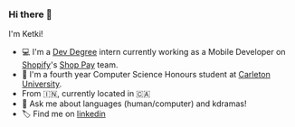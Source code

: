 ### Hi there 👋

I'm Ketki!

- 💻 I'm a [Dev Degree](https://devdegree.ca/) intern currently working as a Mobile Developer on [Shopify](https://www.shopify.ca/)'s [Shop Pay](https://shop.app/shop-pay) team.
- 🌱 I'm a fourth year Computer Science Honours student at [Carleton University](https://carleton.ca/).
- From 🇮🇳, currently located in 🇨🇦
- 📮 Ask me about languages (human/computer) and kdramas!
- 🏷 Find me on [linkedin](https://ca.linkedin.com/in/ketki-panse)

<!--
**ksp2001/ksp2001** is a ✨ _special_ ✨ repository because its `README.md` (this file) appears on your GitHub profile.

Here are some ideas to get you started:

- 🔭 I’m currently working on ...
- 🌱 I’m currently learning ...
- 👯 I’m looking to collaborate on ...
- 🤔 I’m looking for help with ...
- 💬 Ask me about ...
- 📫 How to reach me: ...
- 😄 Pronouns: ...
- ⚡ Fun fact: ...
-->
